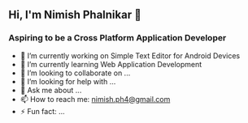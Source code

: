 ## Hi, I'm Nimish Phalnikar 👋
### Aspiring to be a Cross Platform Application Developer

- 📱 I’m currently working on Simple Text Editor for Android Devices
- 🌱 I’m currently learning Web Application Development
- 👯 I’m looking to collaborate on ...
- 🤔 I’m looking for help with ...
- 💬 Ask me about ...
- 📫 How to reach me: nimish.ph4@gmail.com
- ⚡ Fun fact: ...
